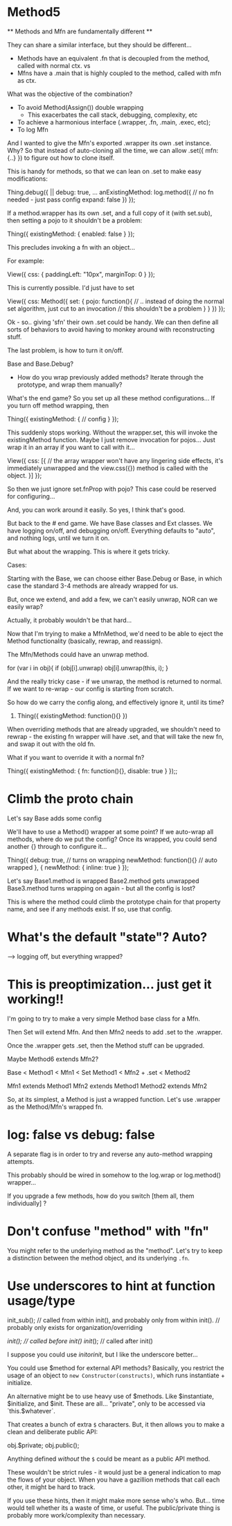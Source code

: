 # Method5

** Methods and Mfn are fundamentally different **

They can share a similar interface, but they should be different...

- Methods have an equivalent .fn that is decoupled from the method, called with normal ctx.
vs
- Mfns have a .main that is highly coupled to the method, called with mfn as ctx.

What was the objective of the combination?
- To avoid Method(Assign()) double wrapping
	- This exacerbates the call stack, debugging, complexity, etc
- To achieve a harmonious interface (.wrapper, .fn, .main, .exec, etc);
- To log Mfn 


And I wanted to give the Mfn's exported .wrapper its own .set instance.  Why?  So that instead of auto-cloning all the time, we can allow .set({ mfn: {..} }) to figure out how to clone itself.

This is handy for methods, so that we can lean on .set to make easy modifications:

Thing.debug({
	|| debug: true,
	...
	anExistingMethod: log.method({
		// no fn needed - just pass config
		expand: false
	})
});

If a method.wrapper has its own .set, and a full copy of it (with set.sub), then setting a pojo to it shouldn't be a problem:

Thing({
	existingMethod: {
		enabled: false
	}
});

This precludes invoking a fn with an object...

For example:

View({
	css: {
		paddingLeft: "10px",
		marginTop: 0
	}
});

This is currently possible.  I'd just have to set 

View({
	css: Method({
		set: {
			pojo: function(){
				// .. instead of doing the normal set algorithm, just cut to an invocation
				// this shouldn't be a problem
			}
		}
	})
});


Ok - so.. giving 'sfn' their own .set could be handy.  We can then define all sorts of behaviors to avoid having to monkey around with reconstructing stuff.

The last problem, is how to turn it on/off.

Base and Base.Debug?
- How do you wrap previously added methods?  Iterate through the prototype, and wrap them manually?

What's the end game?  So you set up all these method configurations...
If you turn off method wrapping, then 

Thing({
	existingMethod: {
		// config
	}
});

This suddenly stops working.  Without the wrapper.set, this will invoke the existingMethod function.  Maybe I just remove invocation for pojos...  Just wrap it in an array if you want to call with it...

View({
	css: [{
		// the array wrapper won't have any lingering side effects, it's immediately unwrapped and the view.css({}) method is called with the object.
	}]
});


So then we just ignore set.fnProp with pojo?  This case could be reserved for configuring...

And, you can work around it easily.  So yes, I think that's good.


But back to the # end game.  We have Base classes and Ext classes.  We have logging on/off, and debugging on/off.  Everything defaults to "auto", and nothing logs, until we turn it on.

But what about the wrapping.  This is where it gets tricky.  

Cases:

Starting with the Base, we can choose either Base.Debug or Base, in which case the standard 3-4 methods are already wrapped for us.

But, once we extend, and add a few, we can't easily unwrap, NOR can we easily wrap?

Actually, it probably wouldn't be that hard...

Now that I'm trying to make a MfnMethod, we'd need to be able to eject the Method functionality (basically, rewrap, and reassign).

The Mfn/Methods could have an unwrap method.

for (var i in obj){
	if (obj[i].unwrap)
		obj[i].unwrap(this, i);
}

And the really tricky case - if we unwrap, the method is returned to normal.  If we want to re-wrap - our config is starting from scratch.

So how do we carry the config along, and effectively ignore it, until its time?

1)  Thing({
	existingMethod: function(){}
})

When overriding methods that are already upgraded, we shouldn't need to rewrap - the existing fn wrapper will have .set, and that will take the new fn, and swap it out with the old fn.

What if you want to override it with a normal fn?

Thing({
	existingMethod: {
		fn: function(){},
		disable: true
	}
});;


# Climb the proto chain

Let's say Base adds some config

We'll have to use a Method() wrapper at some point?
If we auto-wrap all methods, where do we put the config?
Once its wrapped, you could send another {} through to configure it...

Thing({
	debug: true, // turns on wrapping
	newMethod: function(){} // auto wrapped
}, {
	newMethod: {
		inline: true
	}
});


Let's say 
Base1.method is wrapped
Base2.method gets unwrapped
Base3.method turns wrapping on again - but all the config is lost?

This is where the method could climb the prototype chain for that property name, and see if any methods exist.  If so, use that config.


# What's the default "state"?  Auto?
--> logging off, but everything wrapped?

# This is preoptimization... just get it working!!






I'm going to try to make a very simple Method base class for a Mfn.

Then Set will extend Mfn.  And then Mfn2 needs to add .set to the .wrapper.

Once the .wrapper gets .set, then the Method stuff can be upgraded.

Maybe Method6 extends Mfn2?

Base < Method1 < Mfn1 < Set 
Method1 < Mfn2 + .set < Method2

Mfn1 extends Method1
Mfn2 extends Method1
Method2 extends Mfn2

So, at its simplest, a Method is just a wrapped function.  Let's use .wrapper as the Method/Mfn's wrapped fn.


# log: false vs debug: false

A separate flag is in order to try and reverse any auto-method wrapping attempts.

This probably should be wired in somehow to the log.wrap or log.method() wrapper...

If you upgrade a few methods, how do you switch [them all, them individually] ?



# Don't confuse "method" with "fn"

You might refer to the underlying method as the "method".  Let's try to keep a distinction between the method object, and its underlying `.fn`.


# Use underscores to hint at function usage/type

init_sub(); // called from within init(), and probably only from within init().
	// probably only exists for organization/overriding

_init(); // called before init()
init_();  // called after init()

I suppose you could use $init or init$, but I like the underscore better...

You could use $method for external API methods?
Basically, you restrict the usage of an object to `new Constructor(constructs)`, which runs instantiate + initialize.

An alternative might be to use heavy use of $methods.  Like $instantiate, $initialize, and $init.  These are all... "private", only to be accessed via `this.$whatever`.

That creates a bunch of extra `$` characters.  But, it then allows you to make a clean and deliberate public API:

obj.$private;
obj.public();

Anything defined *without* the `$` could be meant as a public API method.

These wouldn't be strict rules - it would just be a general indication to map the flows of your object.  When you have a gazillion methods that call each other, it might be hard to track.

If you use these hints, then it might make more sense who's who.  But... time would tell whether its a waste of time, or useful.  The public/private thing is probably more work/complexity than necessary.